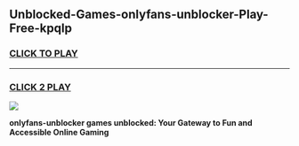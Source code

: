
## Unblocked-Games-onlyfans-unblocker-Play-Free-kpqlp
<h3>
<a href="https://premium76.site?title=onlyfans-unblocker&ref=19M">CLICK TO PLAY</a></h3>
<hr>

<h3>
<a href="https://premium76.site?title=onlyfans-unblocker&ref=19M">CLICK 2 PLAY</a>
  
</h3>

<a href="https://premium76.site?title=onlyfans-unblocker&ref=19M"><img src="https://clearcache.store/games.png"></a>


**onlyfans-unblocker games unblocked: Your Gateway to Fun and Accessible Online Gaming**
